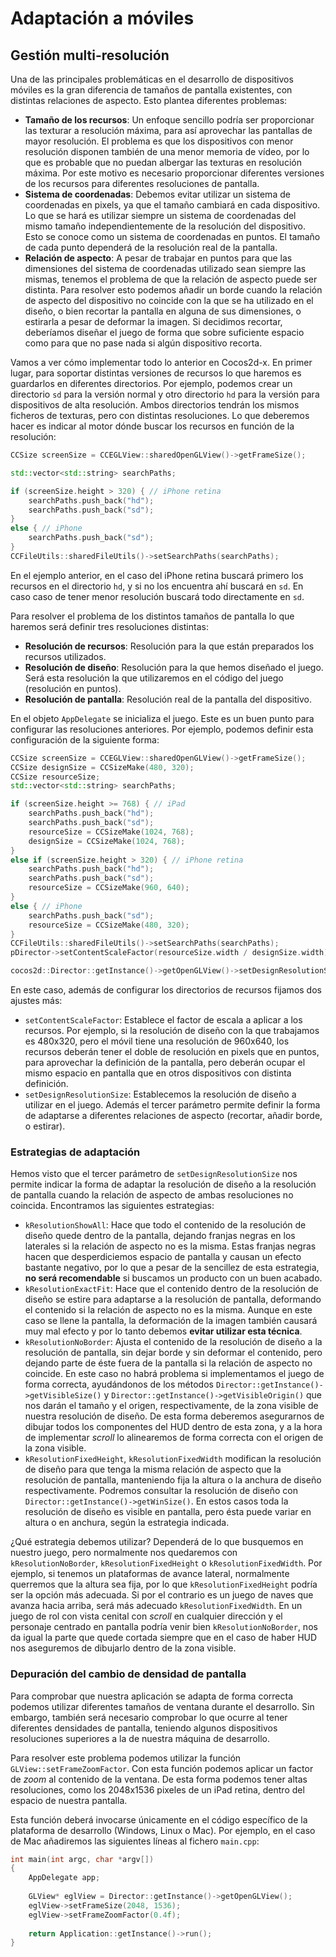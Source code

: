 # Adaptación a móviles



## Gestión multi-resolución

Una de las principales problemáticas en el desarrollo de dispositivos móviles es la
gran diferencia de tamaños de pantalla existentes, con distintas relaciones de aspecto. 
Esto plantea diferentes problemas:


* **Tamaño de los recursos**: Un enfoque sencillo podría ser proporcionar 
las texturar a resolución máxima, para así aprovechar las pantallas de mayor resolución. 
El problema es que los dispositivos con menor resolución disponen también de una menor
memoria de vídeo, por lo que es probable que no puedan albergar las texturas en resolución
máxima. Por este motivo es necesario proporcionar diferentes versiones de los recursos
para diferentes resoluciones de pantalla.
* **Sistema de coordenadas**: Debemos evitar utilizar un sistema de coordenadas
en pixels, ya que el tamaño cambiará en cada dispositivo. Lo que se hará es utilizar 
siempre un sistema de coordenadas del mismo tamaño independientemente de la resolución
del dispositivo. Esto se conoce como un sistema de coordenadas en puntos. El tamaño de
cada punto dependerá de la resolución real de la pantalla.
* **Relación de aspecto**: A pesar de trabajar en puntos para que las 
dimensiones del sistema de coordenadas utilizado sean siempre las mismas, tenemos el problema
de que la relación de aspecto puede ser distinta. Para resolver esto podemos añadir un borde
cuando la relación de aspecto del dispositivo no coincide con la que se ha utilizado en el diseño,
o bien recortar la pantalla en alguna de sus dimensiones, o estirarla a pesar de deformar
la imagen. Si decidimos recortar, deberíamos diseñar el juego de forma que sobre suficiente espacio 
como para que no pase nada si algún dispositivo recorta.


Vamos a ver cómo implementar todo lo anterior en Cocos2d-x. En primer lugar, para
soportar distintas versiones de recursos lo que haremos es guardarlos en diferentes directorios.
Por ejemplo, podemos crear un directorio `sd` para la versión normal y otro
directorio `hd` para la versión para dispositivos de alta resolución. Ambos
directorios tendrán los mismos ficheros de texturas, pero con distintas resoluciones. Lo
que deberemos hacer es indicar al motor dónde buscar los recursos en función de la resolución:

```cpp
CCSize screenSize = CCEGLView::sharedOpenGLView()->getFrameSize();

std::vector<std::string> searchPaths;

if (screenSize.height > 320) { // iPhone retina
    searchPaths.push_back("hd");
    searchPaths.push_back("sd");
}
else { // iPhone
    searchPaths.push_back("sd");
}
CCFileUtils::sharedFileUtils()->setSearchPaths(searchPaths);
```

En el ejemplo anterior, en el caso del iPhone retina buscará primero los recursos en el
directorio `hd`, y si no los encuentra ahí buscará en `sd`. En caso
caso de tener menor resolución buscará todo directamente en `sd`.

Para resolver el problema de los distintos tamaños de pantalla lo que haremos será definir
tres resoluciones distintas:


* **Resolución de recursos**: Resolución para la que están preparados los 
recursos utilizados.
* **Resolución de diseño**: Resolución para la que hemos diseñado el juego. 
Será esta resolución la que utilizaremos en el código del juego (resolución en puntos).
* **Resolución de pantalla**: Resolución real de la pantalla del dispositivo.


En el objeto `AppDelegate` se inicializa el juego. Este es un buen punto
para configurar las resoluciones anteriores. Por ejemplo, podemos definir esta
configuración de la siguiente forma:

```cpp
CCSize screenSize = CCEGLView::sharedOpenGLView()->getFrameSize();
CCSize designSize = CCSizeMake(480, 320);
CCSize resourceSize;
std::vector<std::string> searchPaths;

if (screenSize.height >= 768) { // iPad
    searchPaths.push_back("hd");
    searchPaths.push_back("sd");
    resourceSize = CCSizeMake(1024, 768);
    designSize = CCSizeMake(1024, 768);
}
else if (screenSize.height > 320) { // iPhone retina
    searchPaths.push_back("hd");
    searchPaths.push_back("sd");
    resourceSize = CCSizeMake(960, 640);          
}
else { // iPhone
    searchPaths.push_back("sd");
    resourceSize = CCSizeMake(480, 320);
}
CCFileUtils::sharedFileUtils()->setSearchPaths(searchPaths);
pDirector->setContentScaleFactor(resourceSize.width / designSize.width);

cocos2d::Director::getInstance()->getOpenGLView()->setDesignResolutionSize(320, 480, ResolutionPolicy::FIXED_WIDTH);
```

En este caso, además de configurar los directorios de recursos fijamos dos ajustes más:


* `setContentScaleFactor`: Establece el factor de escala a aplicar a los
recursos. Por ejemplo, si la resolución de diseño con la que trabajamos es 480x320, pero 
el móvil tiene una resolución de 960x640, los recursos deberán tener el doble de resolución
en pixels que en puntos, para aprovechar la definición de la pantalla, pero deberán ocupar
el mismo espacio en pantalla que en otros dispositivos con distinta definición.
* `setDesignResolutionSize`: Establecemos la resolución de diseño a utilizar
en el juego. Además el tercer parámetro permite definir la forma de adaptarse a
diferentes relaciones de aspecto (recortar, añadir borde, o estirar).

### Estrategias de adaptación

Hemos visto que el tercer parámetro de `setDesignResolutionSize` nos permite indicar la forma de adaptar la resolución de diseño a la resolución de pantalla cuando la relación de aspecto de ambas resoluciones no coincida. Encontramos las siguientes estrategias:

* `kResolutionShowAll`: Hace que todo el contenido de la resolución de diseño quede dentro de la pantalla, dejando franjas negras en los laterales si la relación de aspecto no es la misma. Estas franjas negras hacen que desperdiciemos espacio de pantalla y causan un efecto bastante negativo, por lo que a pesar de la sencillez de esta estrategia, **no será recomendable** si buscamos un producto con un buen acabado.
* `kResolutionExactFit`: Hace que el contenido dentro de la resolución de diseño se estire para adaptarse a la resolución de pantalla, deformando el contenido si la relación de aspecto no es la misma. Aunque en este caso se llene la pantalla, la deformación de la imagen también causará muy mal efecto y por lo tanto debemos **evitar utilizar esta técnica**.
* `kResolutionNoBorder`: Ajusta el contenido de la resolución de diseño a la resolución de pantalla, sin dejar borde y sin deformar el contenido, pero dejando parte de éste fuera de la pantalla si la relación de aspecto no coincide. En este caso no habrá problema si implementamos el juego de forma correcta, ayudándonos de los métodos `Director::getInstance()->getVisibleSize()` y `Director::getInstance()->getVisibleOrigin()` que nos darán el tamaño y el origen, respectivamente, de la zona visible de nuestra resolución de diseño. De esta forma deberemos asegurarnos de dibujar todos los componentes del HUD dentro de esta zona, y a la hora de implementar _scroll_ lo alinearemos de forma correcta con el origen de la zona visible. 
* `kResolutionFixedHeight`, `kResolutionFixedWidth` modifican la resolución de diseño para que tenga la misma relación de aspecto que la resolución de pantalla, manteniendo fija la altura o la anchura de diseño respectivamente. Podremos consultar la resolución de diseño con `Director::getInstance()->getWinSize()`. En estos casos toda la resolución de diseño es visible en pantalla, pero ésta puede variar en altura o en anchura, según la estrategia indicada. 

¿Qué estrategia debemos utilizar? Dependerá de lo que busquemos en nuestro juego, pero normalmente nos quedaremos con `kResolutionNoBorder`, `kResolutionFixedHeight` o `kResolutionFixedWidth`. Por ejemplo, si tenemos un plataformas de avance lateral, normalmente querremos que la altura sea fija, por lo que `kResolutionFixedHeight` podría ser la opción más adecuada. Si por el contrario es un juego de naves que avanza hacia arriba, será más adecuado `kResolutionFixedWidth`. En un juego de rol con vista cenital con _scroll_ en cualquier dirección y el personaje centrado en pantalla podría venir bien `kResolutionNoBorder`, nos da igual la parte que quede cortada siempre que en el caso de haber HUD nos aseguremos de dibujarlo dentro de la zona visible. 



### Depuración del cambio de densidad de pantalla

Para comprobar que nuestra aplicación se adapta de forma correcta podemos utilizar diferentes tamaños de ventana durante el desarrollo. Sin embargo, también será necesario comprobar lo que ocurre al tener diferentes densidades de pantalla, teniendo algunos dispositivos resoluciones superiores a la de nuestra máquina de desarrollo. 


Para resolver este problema podemos utilizar la función `GLView::setFrameZoomFactor`. Con esta función podemos aplicar un factor de _zoom_ al contenido de la ventana. De esta forma podemos tener altas resoluciones, como los 2048x1536 pixeles de un iPad retina, dentro del espacio de nuestra pantalla.

Esta función deberá invocarse únicamente en el código específico de la plataforma de desarrollo (Windows, Linux o Mac). Por ejemplo, en el caso de Mac añadiremos las siguientes líneas al fichero `main.cpp`:

```cpp
int main(int argc, char *argv[])
{
    AppDelegate app;
    
    GLView* eglView = Director::getInstance()->getOpenGLView();
    eglView->setFrameSize(2048, 1536);
    eglView->setFrameZoomFactor(0.4f);
    
    return Application::getInstance()->run();
}
```

